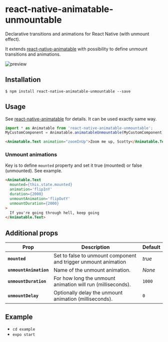 # react-native-animatable-unmountable

Declarative transitions and animations for React Native (with unmount effect).

It extends [react-native-animatable](https://github.com/oblador/react-native-animatable)
with possibility to define unmount transitions and animations.

![preview](http://g.recordit.co/C94VH4Y1Z7.gif)

## Installation

`$ npm install react-native-animatable-unmountable --save`

## Usage

See [react-native-animatable](https://github.com/oblador/react-native-animatable) for details.
It can be used exactly same way.

```js
import * as Animatable from 'react-native-animatable-unmountable';
MyCustomComponent = Animatable.animatableUnmountable(MyCustomComponent);
```

```html
<Animatable.Text animation="zoomInUp">Zoom me up, Scotty</Animatable.Text>
```

### Unmount animations

Key is to define `mounted` property and set it true (mounted) or false (unmounted).
See example.

```html
<Animatable.Text
  mounted={this.state.mounted}
  animation='flipInY'
  duration={2000}
  unmountAnimation='flipOutY'
  unmountDuration={2000}
>
  If you're going through hell, keep going
</Animatable.Text>
```

## Additional props

| Prop | Description | Default |
|---|---|---|
|**`mounted`**|Set to false to unmount component and trigger unmount animation|*true*|
|**`unmountAnimation`**|Name of the unmount animation.|*None*|
|**`unmountDuration`**|For how long the unmount animation will run (milliseconds). |`1000`|
|**`unmountDelay`**|Optionally delay the unmount animation (milliseconds).|`0`|

## Example

* `cd example`
* `expo start`

